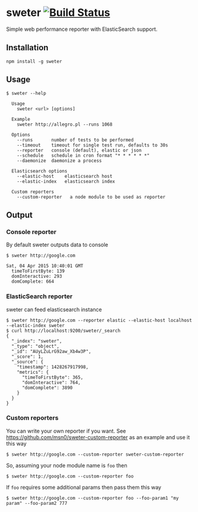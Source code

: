 # sweter [![Build Status](https://travis-ci.org/msn0/sweter.svg?branch=master)](http://travis-ci.org/msn0/sweter)

Simple web performance reporter with ElasticSearch support.

## Installation

```
npm install -g sweter
```

## Usage

```
$ sweter --help

  Usage
    sweter <url> [options]

  Example
    sweter http://allegro.pl --runs 1068

  Options
    --runs       number of tests to be performed
    --timeout    timeout for single test run, defaults to 30s
    --reporter   console (default), elastic or json
    --schedule   schedule in cron format "* * * * * *"
    --daemonize  daemonize a process

  Elasticsearch options
    --elastic-host    elasticsearch host
    --elastic-index   elasticsearch index

  Custom reporters
    --custom-reporter   a node module to be used as reporter
```

## Output

### Console reporter

By default sweter outputs data to console

```
$ sweter http://google.com

Sat, 04 Apr 2015 10:40:01 GMT
  timeToFirstByte: 139
  domInteractive: 293
  domComplete: 664
```

### ElasticSearch reporter

sweter can feed elasticsearch instance

```
$ sweter http://google.com --reporter elastic --elastic-host localhost --elastic-index sweter
$ curl http://localhost:9200/sweter/_search
{
  "_index": "sweter",
  "_type": "object",
  "_id": "AUyLZuLrG92aw_Xb4w3P",
  "_score": 1,
  "_source": {
    "timestamp": 1428267917998,
    "metrics": {
      "timeToFirstByte": 365,
      "domInteractive": 764,
      "domComplete": 3890
    }
  }
}
```

### Custom reporters

You can write your own reporter if you want. See https://github.com/msn0/sweter-custom-reporter as an example and use it this way

```
$ sweter http://google.com --custom-reporter sweter-custom-reporter
```

So, assuming your node module name is ``foo`` then

```
$ sweter http://google.com --custom-reporter foo
```

If ``foo`` requires some additional params then pass them this way

```
$ sweter http://google.com --custom-reporter foo --foo-param1 "my param" --foo-param2 777
```
